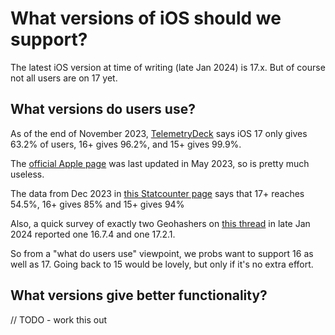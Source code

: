 # What versions of iOS should we support?

The latest iOS version at time of writing (late Jan 2024) is 17.x.
But of course not all users are on 17 yet.

## What versions do users use?

As of the end of November 2023,
[TelemetryDeck](https://telemetrydeck.com/blog/ios-market-share-13-23/) says iOS 17 only gives 63.2% of users, 16+ gives 96.2%, and 15+ gives 99.9%.

The [official Apple page](https://developer.apple.com/support/app-store/)
was last updated in May 2023, so is pretty much useless.

The data from Dec 2023 in [this Statcounter page](https://gs.statcounter.com/os-version-market-share/ios/mobile-tablet/worldwide)
says that 17+ reaches 54.5%, 16+ gives 85% and 15+ gives 94%

Also, a quick survey of exactly two Geohashers on
[this thread](https://discord.com/channels/742785009202626640/1200076111191752858)
in late Jan 2024 reported one 16.7.4 and one 17.2.1.

So from a "what do users use" viewpoint, we probs want to support 16 as well as 17. Going back to 15 would be lovely, but only if it's no extra effort.

## What versions give better functionality?

// TODO - work this out

